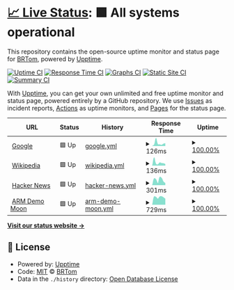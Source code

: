 # [📈 Live Status](https://hquangthinh.github.io/armuptime): <!--live status--> **🟩 All systems operational**

This repository contains the open-source uptime monitor and status page for [BRTom](https://hquangthinh.github.io/armuptime), powered by [Upptime](https://github.com/upptime/upptime).

[![Uptime CI](https://github.com/hquangthinh/armuptime/workflows/Uptime%20CI/badge.svg)](https://github.com/hquangthinh/armuptime/actions?query=workflow%3A%22Uptime+CI%22)
[![Response Time CI](https://github.com/hquangthinh/armuptime/workflows/Response%20Time%20CI/badge.svg)](https://github.com/hquangthinh/armuptime/actions?query=workflow%3A%22Response+Time+CI%22)
[![Graphs CI](https://github.com/hquangthinh/armuptime/workflows/Graphs%20CI/badge.svg)](https://github.com/hquangthinh/armuptime/actions?query=workflow%3A%22Graphs+CI%22)
[![Static Site CI](https://github.com/hquangthinh/armuptime/workflows/Static%20Site%20CI/badge.svg)](https://github.com/hquangthinh/armuptime/actions?query=workflow%3A%22Static+Site+CI%22)
[![Summary CI](https://github.com/hquangthinh/armuptime/workflows/Summary%20CI/badge.svg)](https://github.com/hquangthinh/armuptime/actions?query=workflow%3A%22Summary+CI%22)

With [Upptime](https://upptime.js.org), you can get your own unlimited and free uptime monitor and status page, powered entirely by a GitHub repository. We use [Issues](https://github.com/hquangthinh/armuptime/issues) as incident reports, [Actions](https://github.com/hquangthinh/armuptime/actions) as uptime monitors, and [Pages](https://hquangthinh.github.io/armuptime) for the status page.

<!--start: status pages-->
<!-- This summary is generated by Upptime (https://github.com/upptime/upptime) -->
<!-- Do not edit this manually, your changes will be overwritten -->
<!-- prettier-ignore -->
| URL | Status | History | Response Time | Uptime |
| --- | ------ | ------- | ------------- | ------ |
| <img alt="" src="https://favicons.githubusercontent.com/www.google.com" height="13"> [Google](https://www.google.com) | 🟩 Up | [google.yml](https://github.com/hquangthinh/armuptime/commits/HEAD/history/google.yml) | <details><summary><img alt="Response time graph" src="./graphs/google/response-time-week.png" height="20"> 126ms</summary><br><a href="https://hquangthinh.github.io/armuptime/history/google"><img alt="Response time 104" src="https://img.shields.io/endpoint?url=https%3A%2F%2Fraw.githubusercontent.com%2Fhquangthinh%2Farmuptime%2FHEAD%2Fapi%2Fgoogle%2Fresponse-time.json"></a><br><a href="https://hquangthinh.github.io/armuptime/history/google"><img alt="24-hour response time 78" src="https://img.shields.io/endpoint?url=https%3A%2F%2Fraw.githubusercontent.com%2Fhquangthinh%2Farmuptime%2FHEAD%2Fapi%2Fgoogle%2Fresponse-time-day.json"></a><br><a href="https://hquangthinh.github.io/armuptime/history/google"><img alt="7-day response time 126" src="https://img.shields.io/endpoint?url=https%3A%2F%2Fraw.githubusercontent.com%2Fhquangthinh%2Farmuptime%2FHEAD%2Fapi%2Fgoogle%2Fresponse-time-week.json"></a><br><a href="https://hquangthinh.github.io/armuptime/history/google"><img alt="30-day response time 104" src="https://img.shields.io/endpoint?url=https%3A%2F%2Fraw.githubusercontent.com%2Fhquangthinh%2Farmuptime%2FHEAD%2Fapi%2Fgoogle%2Fresponse-time-month.json"></a><br><a href="https://hquangthinh.github.io/armuptime/history/google"><img alt="1-year response time 104" src="https://img.shields.io/endpoint?url=https%3A%2F%2Fraw.githubusercontent.com%2Fhquangthinh%2Farmuptime%2FHEAD%2Fapi%2Fgoogle%2Fresponse-time-year.json"></a></details> | <details><summary><a href="https://hquangthinh.github.io/armuptime/history/google">100.00%</a></summary><a href="https://hquangthinh.github.io/armuptime/history/google"><img alt="All-time uptime 100.00%" src="https://img.shields.io/endpoint?url=https%3A%2F%2Fraw.githubusercontent.com%2Fhquangthinh%2Farmuptime%2FHEAD%2Fapi%2Fgoogle%2Fuptime.json"></a><br><a href="https://hquangthinh.github.io/armuptime/history/google"><img alt="24-hour uptime 100.00%" src="https://img.shields.io/endpoint?url=https%3A%2F%2Fraw.githubusercontent.com%2Fhquangthinh%2Farmuptime%2FHEAD%2Fapi%2Fgoogle%2Fuptime-day.json"></a><br><a href="https://hquangthinh.github.io/armuptime/history/google"><img alt="7-day uptime 100.00%" src="https://img.shields.io/endpoint?url=https%3A%2F%2Fraw.githubusercontent.com%2Fhquangthinh%2Farmuptime%2FHEAD%2Fapi%2Fgoogle%2Fuptime-week.json"></a><br><a href="https://hquangthinh.github.io/armuptime/history/google"><img alt="30-day uptime 100.00%" src="https://img.shields.io/endpoint?url=https%3A%2F%2Fraw.githubusercontent.com%2Fhquangthinh%2Farmuptime%2FHEAD%2Fapi%2Fgoogle%2Fuptime-month.json"></a><br><a href="https://hquangthinh.github.io/armuptime/history/google"><img alt="1-year uptime 100.00%" src="https://img.shields.io/endpoint?url=https%3A%2F%2Fraw.githubusercontent.com%2Fhquangthinh%2Farmuptime%2FHEAD%2Fapi%2Fgoogle%2Fuptime-year.json"></a></details>
| <img alt="" src="https://favicons.githubusercontent.com/en.wikipedia.org" height="13"> [Wikipedia](https://en.wikipedia.org) | 🟩 Up | [wikipedia.yml](https://github.com/hquangthinh/armuptime/commits/HEAD/history/wikipedia.yml) | <details><summary><img alt="Response time graph" src="./graphs/wikipedia/response-time-week.png" height="20"> 136ms</summary><br><a href="https://hquangthinh.github.io/armuptime/history/wikipedia"><img alt="Response time 195" src="https://img.shields.io/endpoint?url=https%3A%2F%2Fraw.githubusercontent.com%2Fhquangthinh%2Farmuptime%2FHEAD%2Fapi%2Fwikipedia%2Fresponse-time.json"></a><br><a href="https://hquangthinh.github.io/armuptime/history/wikipedia"><img alt="24-hour response time 105" src="https://img.shields.io/endpoint?url=https%3A%2F%2Fraw.githubusercontent.com%2Fhquangthinh%2Farmuptime%2FHEAD%2Fapi%2Fwikipedia%2Fresponse-time-day.json"></a><br><a href="https://hquangthinh.github.io/armuptime/history/wikipedia"><img alt="7-day response time 136" src="https://img.shields.io/endpoint?url=https%3A%2F%2Fraw.githubusercontent.com%2Fhquangthinh%2Farmuptime%2FHEAD%2Fapi%2Fwikipedia%2Fresponse-time-week.json"></a><br><a href="https://hquangthinh.github.io/armuptime/history/wikipedia"><img alt="30-day response time 195" src="https://img.shields.io/endpoint?url=https%3A%2F%2Fraw.githubusercontent.com%2Fhquangthinh%2Farmuptime%2FHEAD%2Fapi%2Fwikipedia%2Fresponse-time-month.json"></a><br><a href="https://hquangthinh.github.io/armuptime/history/wikipedia"><img alt="1-year response time 195" src="https://img.shields.io/endpoint?url=https%3A%2F%2Fraw.githubusercontent.com%2Fhquangthinh%2Farmuptime%2FHEAD%2Fapi%2Fwikipedia%2Fresponse-time-year.json"></a></details> | <details><summary><a href="https://hquangthinh.github.io/armuptime/history/wikipedia">100.00%</a></summary><a href="https://hquangthinh.github.io/armuptime/history/wikipedia"><img alt="All-time uptime 100.00%" src="https://img.shields.io/endpoint?url=https%3A%2F%2Fraw.githubusercontent.com%2Fhquangthinh%2Farmuptime%2FHEAD%2Fapi%2Fwikipedia%2Fuptime.json"></a><br><a href="https://hquangthinh.github.io/armuptime/history/wikipedia"><img alt="24-hour uptime 100.00%" src="https://img.shields.io/endpoint?url=https%3A%2F%2Fraw.githubusercontent.com%2Fhquangthinh%2Farmuptime%2FHEAD%2Fapi%2Fwikipedia%2Fuptime-day.json"></a><br><a href="https://hquangthinh.github.io/armuptime/history/wikipedia"><img alt="7-day uptime 100.00%" src="https://img.shields.io/endpoint?url=https%3A%2F%2Fraw.githubusercontent.com%2Fhquangthinh%2Farmuptime%2FHEAD%2Fapi%2Fwikipedia%2Fuptime-week.json"></a><br><a href="https://hquangthinh.github.io/armuptime/history/wikipedia"><img alt="30-day uptime 100.00%" src="https://img.shields.io/endpoint?url=https%3A%2F%2Fraw.githubusercontent.com%2Fhquangthinh%2Farmuptime%2FHEAD%2Fapi%2Fwikipedia%2Fuptime-month.json"></a><br><a href="https://hquangthinh.github.io/armuptime/history/wikipedia"><img alt="1-year uptime 100.00%" src="https://img.shields.io/endpoint?url=https%3A%2F%2Fraw.githubusercontent.com%2Fhquangthinh%2Farmuptime%2FHEAD%2Fapi%2Fwikipedia%2Fuptime-year.json"></a></details>
| <img alt="" src="https://favicons.githubusercontent.com/news.ycombinator.com" height="13"> [Hacker News](https://news.ycombinator.com) | 🟩 Up | [hacker-news.yml](https://github.com/hquangthinh/armuptime/commits/HEAD/history/hacker-news.yml) | <details><summary><img alt="Response time graph" src="./graphs/hacker-news/response-time-week.png" height="20"> 301ms</summary><br><a href="https://hquangthinh.github.io/armuptime/history/hacker-news"><img alt="Response time 308" src="https://img.shields.io/endpoint?url=https%3A%2F%2Fraw.githubusercontent.com%2Fhquangthinh%2Farmuptime%2FHEAD%2Fapi%2Fhacker-news%2Fresponse-time.json"></a><br><a href="https://hquangthinh.github.io/armuptime/history/hacker-news"><img alt="24-hour response time 115" src="https://img.shields.io/endpoint?url=https%3A%2F%2Fraw.githubusercontent.com%2Fhquangthinh%2Farmuptime%2FHEAD%2Fapi%2Fhacker-news%2Fresponse-time-day.json"></a><br><a href="https://hquangthinh.github.io/armuptime/history/hacker-news"><img alt="7-day response time 301" src="https://img.shields.io/endpoint?url=https%3A%2F%2Fraw.githubusercontent.com%2Fhquangthinh%2Farmuptime%2FHEAD%2Fapi%2Fhacker-news%2Fresponse-time-week.json"></a><br><a href="https://hquangthinh.github.io/armuptime/history/hacker-news"><img alt="30-day response time 308" src="https://img.shields.io/endpoint?url=https%3A%2F%2Fraw.githubusercontent.com%2Fhquangthinh%2Farmuptime%2FHEAD%2Fapi%2Fhacker-news%2Fresponse-time-month.json"></a><br><a href="https://hquangthinh.github.io/armuptime/history/hacker-news"><img alt="1-year response time 308" src="https://img.shields.io/endpoint?url=https%3A%2F%2Fraw.githubusercontent.com%2Fhquangthinh%2Farmuptime%2FHEAD%2Fapi%2Fhacker-news%2Fresponse-time-year.json"></a></details> | <details><summary><a href="https://hquangthinh.github.io/armuptime/history/hacker-news">100.00%</a></summary><a href="https://hquangthinh.github.io/armuptime/history/hacker-news"><img alt="All-time uptime 100.00%" src="https://img.shields.io/endpoint?url=https%3A%2F%2Fraw.githubusercontent.com%2Fhquangthinh%2Farmuptime%2FHEAD%2Fapi%2Fhacker-news%2Fuptime.json"></a><br><a href="https://hquangthinh.github.io/armuptime/history/hacker-news"><img alt="24-hour uptime 100.00%" src="https://img.shields.io/endpoint?url=https%3A%2F%2Fraw.githubusercontent.com%2Fhquangthinh%2Farmuptime%2FHEAD%2Fapi%2Fhacker-news%2Fuptime-day.json"></a><br><a href="https://hquangthinh.github.io/armuptime/history/hacker-news"><img alt="7-day uptime 100.00%" src="https://img.shields.io/endpoint?url=https%3A%2F%2Fraw.githubusercontent.com%2Fhquangthinh%2Farmuptime%2FHEAD%2Fapi%2Fhacker-news%2Fuptime-week.json"></a><br><a href="https://hquangthinh.github.io/armuptime/history/hacker-news"><img alt="30-day uptime 100.00%" src="https://img.shields.io/endpoint?url=https%3A%2F%2Fraw.githubusercontent.com%2Fhquangthinh%2Farmuptime%2FHEAD%2Fapi%2Fhacker-news%2Fuptime-month.json"></a><br><a href="https://hquangthinh.github.io/armuptime/history/hacker-news"><img alt="1-year uptime 100.00%" src="https://img.shields.io/endpoint?url=https%3A%2F%2Fraw.githubusercontent.com%2Fhquangthinh%2Farmuptime%2FHEAD%2Fapi%2Fhacker-news%2Fuptime-year.json"></a></details>
| <img alt="" src="https://favicons.githubusercontent.com/arm-demo-aue-moon-011.azurewebsites.net" height="13"> [ARM Demo Moon](https://arm-demo-aue-moon-011.azurewebsites.net) | 🟩 Up | [arm-demo-moon.yml](https://github.com/hquangthinh/armuptime/commits/HEAD/history/arm-demo-moon.yml) | <details><summary><img alt="Response time graph" src="./graphs/arm-demo-moon/response-time-week.png" height="20"> 729ms</summary><br><a href="https://hquangthinh.github.io/armuptime/history/arm-demo-moon"><img alt="Response time 758" src="https://img.shields.io/endpoint?url=https%3A%2F%2Fraw.githubusercontent.com%2Fhquangthinh%2Farmuptime%2FHEAD%2Fapi%2Farm-demo-moon%2Fresponse-time.json"></a><br><a href="https://hquangthinh.github.io/armuptime/history/arm-demo-moon"><img alt="24-hour response time 589" src="https://img.shields.io/endpoint?url=https%3A%2F%2Fraw.githubusercontent.com%2Fhquangthinh%2Farmuptime%2FHEAD%2Fapi%2Farm-demo-moon%2Fresponse-time-day.json"></a><br><a href="https://hquangthinh.github.io/armuptime/history/arm-demo-moon"><img alt="7-day response time 729" src="https://img.shields.io/endpoint?url=https%3A%2F%2Fraw.githubusercontent.com%2Fhquangthinh%2Farmuptime%2FHEAD%2Fapi%2Farm-demo-moon%2Fresponse-time-week.json"></a><br><a href="https://hquangthinh.github.io/armuptime/history/arm-demo-moon"><img alt="30-day response time 758" src="https://img.shields.io/endpoint?url=https%3A%2F%2Fraw.githubusercontent.com%2Fhquangthinh%2Farmuptime%2FHEAD%2Fapi%2Farm-demo-moon%2Fresponse-time-month.json"></a><br><a href="https://hquangthinh.github.io/armuptime/history/arm-demo-moon"><img alt="1-year response time 758" src="https://img.shields.io/endpoint?url=https%3A%2F%2Fraw.githubusercontent.com%2Fhquangthinh%2Farmuptime%2FHEAD%2Fapi%2Farm-demo-moon%2Fresponse-time-year.json"></a></details> | <details><summary><a href="https://hquangthinh.github.io/armuptime/history/arm-demo-moon">100.00%</a></summary><a href="https://hquangthinh.github.io/armuptime/history/arm-demo-moon"><img alt="All-time uptime 100.00%" src="https://img.shields.io/endpoint?url=https%3A%2F%2Fraw.githubusercontent.com%2Fhquangthinh%2Farmuptime%2FHEAD%2Fapi%2Farm-demo-moon%2Fuptime.json"></a><br><a href="https://hquangthinh.github.io/armuptime/history/arm-demo-moon"><img alt="24-hour uptime 100.00%" src="https://img.shields.io/endpoint?url=https%3A%2F%2Fraw.githubusercontent.com%2Fhquangthinh%2Farmuptime%2FHEAD%2Fapi%2Farm-demo-moon%2Fuptime-day.json"></a><br><a href="https://hquangthinh.github.io/armuptime/history/arm-demo-moon"><img alt="7-day uptime 100.00%" src="https://img.shields.io/endpoint?url=https%3A%2F%2Fraw.githubusercontent.com%2Fhquangthinh%2Farmuptime%2FHEAD%2Fapi%2Farm-demo-moon%2Fuptime-week.json"></a><br><a href="https://hquangthinh.github.io/armuptime/history/arm-demo-moon"><img alt="30-day uptime 100.00%" src="https://img.shields.io/endpoint?url=https%3A%2F%2Fraw.githubusercontent.com%2Fhquangthinh%2Farmuptime%2FHEAD%2Fapi%2Farm-demo-moon%2Fuptime-month.json"></a><br><a href="https://hquangthinh.github.io/armuptime/history/arm-demo-moon"><img alt="1-year uptime 100.00%" src="https://img.shields.io/endpoint?url=https%3A%2F%2Fraw.githubusercontent.com%2Fhquangthinh%2Farmuptime%2FHEAD%2Fapi%2Farm-demo-moon%2Fuptime-year.json"></a></details>

<!--end: status pages-->

[**Visit our status website →**](https://hquangthinh.github.io/armuptime)

## 📄 License

- Powered by: [Upptime](https://github.com/upptime/upptime)
- Code: [MIT](./LICENSE) © [BRTom](https://hquangthinh.github.io/armuptime)
- Data in the `./history` directory: [Open Database License](https://opendatacommons.org/licenses/odbl/1-0/)
